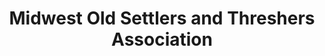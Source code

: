 ---
layout: repo
title: "Midwest Old Settlers and Threshers Association"
id: 12310
permalink: repos/12310/
---